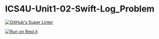 # ICS4U-Unit1-02-Swift-Log_Problem
[![GitHub's Super Linter](https://github.com/Sean-McLeod/ICS4U-Unit1-02-Swift-Log_Problem/workflows/GitHub's%20Super%20Linter/badge.svg)](https://github.com/Sean-McLeod/ICS4U-Unit1-02-Swift-Log_Problem/actions)

[![Run on Repl.it](https://repl.it/badge/github/Sean-McLeod/ICS4U-Unit1-02-Swift-Log_Problem)](https://repl.it/github/ICS4U-Unit1-02-Swift-Log_Problem)
